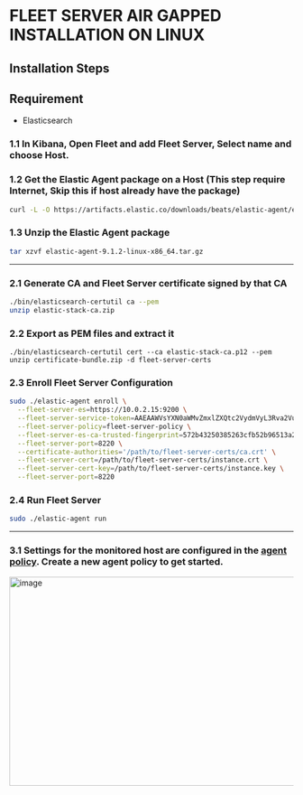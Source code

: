# FLEET SERVER AIR GAPPED INSTALLATION ON LINUX

## Installation Steps

## Requirement

- Elasticsearch

### 1.1 In Kibana, Open Fleet and add Fleet Server, Select name and choose Host.

### 1.2 Get the Elastic Agent package on a Host (This step require Internet, Skip this if host already have the package)

```bash
curl -L -O https://artifacts.elastic.co/downloads/beats/elastic-agent/elastic-agent-9.1.2-linux-x86_64.tar.gz
```

### 1.3 Unzip the Elastic Agent package
```bash
tar xzvf elastic-agent-9.1.2-linux-x86_64.tar.gz
```
---

### 2.1 Generate CA and Fleet Server certificate signed by that CA
```bash
./bin/elasticsearch-certutil ca --pem
unzip elastic-stack-ca.zip
```

### 2.2 Export as PEM files and extract it
```vbnet
./bin/elasticsearch-certutil cert --ca elastic-stack-ca.p12 --pem
unzip certificate-bundle.zip -d fleet-server-certs
```

### 2.3 Enroll Fleet Server Configuration
```bash
sudo ./elastic-agent enroll \
  --fleet-server-es=https://10.0.2.15:9200 \
  --fleet-server-service-token=AAEAAWVsYXN0aWMvZmxlZXQtc2VydmVyL3Rva2VuLTE3NTU3NzAzOTg0MjY6NkJuV2VEZTNUaHkzTEZjY2o5WXhkUQ \
  --fleet-server-policy=fleet-server-policy \
  --fleet-server-es-ca-trusted-fingerprint=572b43250385263cfb52b96513a237082dddc4269692ca4a5948ca724370c783 \
  --fleet-server-port=8220 \
  --certificate-authorities='/path/to/fleet-server-certs/ca.crt' \
  --fleet-server-cert=/path/to/fleet-server-certs/instance.crt \
  --fleet-server-cert-key=/path/to/fleet-server-certs/instance.key \
  --fleet-server-port=8220
```

### 2.4 Run Fleet Server
```bash
sudo ./elastic-agent run
```
---

### 3.1 Settings for the monitored host are configured in the [agent policy](https://www.elastic.co/docs/reference/fleet/agent-policy). Create a new agent policy to get started.

<img width="893" height="370" alt="image" src="https://github.com/user-attachments/assets/72d35e01-7bf3-4d5c-b722-ab9a0a03e8bf" />

